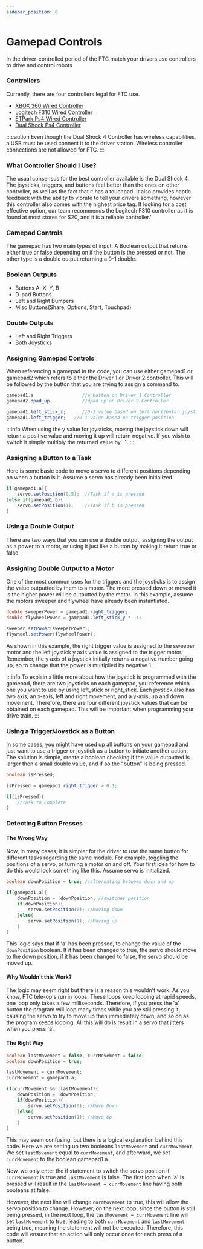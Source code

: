```yaml
---
sidebar_position: 6
---
```

# Gamepad Controls



In the driver-controlled period of the FTC match your drivers use controllers to drive and control robots
### Controllers
Currently, there are four controllers legal for FTC use.
* [XBOX 360 Wired Controller](https://www.amazon.com/Microsoft-Wired-Controller-Windows-Console/dp/B004QRKWLA)
* [Logitech F310 Wired Controller](https://www.amazon.com/Logitech-940-000110-Gamepad-F310/dp/B003VAHYQY/ref=asc_df_B003VAHYQY/?tag=hyprod-20&linkCode=df0&hvadid=385267839105&hvpos=&hvnetw=g&hvrand=10943927897885031362&hvpone=&hvptwo=&hvqmt=&hvdev=c&hvdvcmdl=&hvlocint=&hvlocphy=1015153&hvtargid=pla-329121721635&psc=1&tag=&ref=&adgrpid=77420502894&hvpone=&hvptwo=&hvadid=385267839105&hvpos=&hvnetw=g&hvrand=10943927897885031362&hvqmt=&hvdev=c&hvdvcmdl=&hvlocint=&hvlocphy=1015153&hvtargid=pla-329121721635)
* [ETPark Ps4 Wired Controller](https://www.amazon.com/Controller-Etpark-Playstation-Vibration-Anti-Slip/dp/B086QZ1Z67/ref=asc_df_B086QZ1Z67/?tag=hyprod-20&linkCode=df0&hvadid=642173926262&hvpos=&hvnetw=g&hvrand=15950086324327018534&hvpone=&hvptwo=&hvqmt=&hvdev=c&hvdvcmdl=&hvlocint=&hvlocphy=1015153&hvtargid=pla-949390119106&psc=1&gclid=Cj0KCQjw98ujBhCgARIsAD7QeAgZ6yP5Fku1masZEQLRXgWx2b4PIxxOQOPODWaCC19tnuYka_DMPX4aAsIEEALw_wcB)
* [Dual Shock Ps4 Controller](https://www.amazon.com/DualShock-Wireless-Controller-PlayStation-Black-4/dp/B01LWVX2RG/ref=sr_1_3?hvadid=557328939520&hvdev=c&hvlocphy=1015153&hvnetw=g&hvqmt=e&hvrand=1941213234762459107&hvtargid=kwd-317071107017&hydadcr=22934_13472370&keywords=ps4+dualshock+controller&qid=1685318366&sr=8-3)

:::caution
Even though the Dual Shock 4 Controller has wireless capabilities, a USB must be used connect it to the driver station. Wireless controller connections are not allowed for FTC.
:::

### What Controller Should I Use?

The usual consensus for the best controller available is the Dual Shock 4. The joysticks, triggers, and buttons feel better than the ones on other controller, as well as the fact that it has a touchpad. It also provides haptic feedback with the ability to vibrate to tell your drivers something, however this controller also comes with the highest price tag. If looking for a cost effective option, our team recommends the Logitech F310 controller as it is found at most stores for $20, and it is a reliable controller.'
### Gamepad Controls
The gamepad has two main types of input. A Boolean output that returns either true or false depending on if the button is the pressed or not. The other type is a double output returning a 0-1 double.

### Boolean Outputs

* Buttons A, X, Y, B
* D-pad Buttons
* Left and Right Bumpers
* Misc Buttons(Share, Options, Start, Touchpad)

### Double Outputs
* Left and Right Triggers
* Both Joysticks

### Assigning Gamepad Controls
When referencing a gamepad in the code, you can use either gamepad1 or gamepad2 which refers to either the Driver 1 or Driver 2 controller. This will be followed by the button that you are trying to assign a command to.

```java 
gamepad1.a                  //a button on Driver 1 Controller
gamepad2.dpad_up            //dpad up on Driver 2 Controller

gamepad1.left_stick_x;      //0-1 value based on left horizontal joystick movement
gamepad1.left_trigger;   //0-1 value based on trigger position 
```

:::info
When using the y value for joysticks, moving the joystick down will return a positive value and moving it up will return negative. If you wish to switch it simply multiply the returned value by -1.
:::

### Assigning a Button to a Task
Here is some basic code to move a servo to different positions depending on when a button is it. Assume a servo has already been initialized.
```java 
if(gamepad1.a){
    servo.setPosition(0.5);  //Task if a is pressed
}else if(gamepad1.b){
    servo.setPosition(1);    //Task if b is pressed
}
```

### Using a Double Output
There are two ways that you can use a double output, assigning the output as a power to a motor, or using it just like a button by making it return true or false. 
### Assigning Double Output to a Motor

One of the most common uses for the triggers and the joysticks is to assign the value outputted by them to a motor. The more pressed down or moved it is the higher power will be outputted by the motor. In this example, assume the motors sweeper and flywheel have already been instantiated.
```java 
double sweeperPower = gamepad1.right_trigger;
double flywheelPower = gamepad1.left_stick_y * -1;

sweeper.setPower(sweeperPower);
flywheel.setPower(flywheelPower);
```

As shown in this example, the right trigger value is assigned to the sweeper motor and the left joystick y axis value is assigned to the trigger motor. Remember, the y axis of a joystick initially returns a negative number going up, so to change that the power is multiplied by negative 1. 

:::info
To explain a little more about how the joystick is programmed with the gamepad, there are two joysticks on each gamepad, you reference which one you want to use by using left_stick or right_stick. Each joystick also has two axis, an x-axis, left and right movement, and a y-axis, up and down movement. Therefore, there are four different joystick values that can be obtained on each gamepad. This will be important when programming your drive train.
:::

### Using a Trigger/Joystick as a Button
In some cases, you might have used up all buttons on your gamepad and just want to use a trigger or joystick as a button to initiate another action. The solution is simple, create a boolean checking if the value outputted is larger then a small double value, and if so the "button" is being pressed.
```java 
boolean isPressed;

isPressed = gamepad1.right_trigger > 0.1; 

if(isPressed){
    //Task to Complete
}
```

### Detecting Button Presses
#### The Wrong Way
Now, in many cases, it is simpler for the driver to use the same button for different tasks regarding the same module. For example, toggling the positions of a servo, or turning a motor on and off. Your first idea for how to do this would look something like this. Assume servo is initialized.
```java
boolean downPosition = true; //alternating between down and up

if(gamepad1.a){
    downPosition = !downPosition; //switches position
    if(downPosition){
        servo.setPosition(0); //Moving down
    }else{
        servo.setPosition(1); //Moving up
    }
}
```

This logic says that if 'a' has been pressed, to change the value of the `downPosition` boolean. If it has been changed to true, the servo should move to the down position, if it has been changed to false, the servo should be moved up.

#### Why Wouldn't this Work?
The logic may seem right but there is a reason this wouldn't work. As you know, FTC tele-op's run in loops. These loops keep looping at rapid speeds, one loop only takes a few milliseconds. Therefore, if you press the 'a' button the program will loop many times while you are still pressing it, causing the servo to try to move up then immediately down, and so on as the program keeps looping. All this will do is result in a servo that jitters when you press 'a'. 

#### The Right Way
```java 
boolean lastMovement = false, currMovement = false;
boolean downPosition = true;

lastMovement = currMovement;
currMovement = gamepad1.a;    

if(currMovement && !lastMovement){
    downPosition = !downPosition;
    if(downPosition){
        servo.setPosition(0); //Move Down
    }else{
        servo.setPosition(1); //Move Up
    }
}
```

This may seem confusing, but there is a logical explanation behind this code. Here we are setting up two booleans `lastMovement` and `currMovement`. We set `lastMovement` equal to `currMovement`, and afterward, we set `currMovement` to the boolean gamepad1.a.

Now, we only enter the if statement to switch the servo position if `currMovement` is true and `lastMovement` is false. The first loop when 'a' is pressed will result in the `lastMovement = currMovement` line having both booleans at false. 

However, the next line will change `currMovement` to true, this will allow the servo position to change. However, on the next loop, since the button is still being pressed, in the next loop, the `lastMovement = currMovement` line will set `lastMovement` to true, leading to both `currMovement` and `lastMovement` being true, meaning the statement will not be executed. Therefore, this code will ensure that an action will only occur once for each press of a button.

